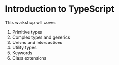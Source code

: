 
# Introduction to TypeScript

This workshop will cover:

1. Primitive types
2. Complex types and generics
3. Unions and intersections
4. Utility types
5. Keywords
6. Class extensions

